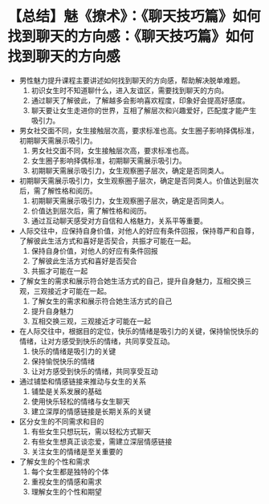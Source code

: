 # 【总结】魅《撩术》：《聊天技巧篇》如何找到聊天的方向感：《聊天技巧篇》如何找到聊天的方向感

-   男性魅力提升课程主要讲述如何找到聊天的方向感，帮助解决脱单难题。
    1.  初识女生时不知道聊什么，进入友谊区，需要找到聊天的方向。
    2.  通过聊天了解彼此，了解越多会影响喜欢程度，印象好会提高好感度。
    3.  聊天要让女生走进你的世界，互相了解层次和兴趣爱好，匹配度才能产生吸引力。
-   男女社交面不同，女生接触层次高，要求标准也高。女生圈子影响择偶标准，初期聊天需展示吸引力。
    1.  男女社交面不同，女生接触层次高，要求标准也高。
    2.  女生圈子影响择偶标准，初期聊天需展示吸引力。
    3.  初期聊天需展示吸引力，女生观察圈子层次，确定是否同类人。
-   初期聊天需展示吸引力，女生观察圈子层次，确定是否同类人。价值达到层次后，需了解性格和阅历。
    1.  初期聊天需展示吸引力，女生观察圈子层次，确定是否同类人。
    2.  价值达到层次后，需了解性格和阅历。
    3.  通过互动聊天感受对方自信和人格魅力，关系平等重要。
-   人际交往中，应保持自身价值，对他人的好应有条件回报，保持尊严和自尊，了解彼此生活方式和喜好是否契合，共振才可能在一起。
    1.  保持自身价值，对他人的好应有条件回报
    2.  了解彼此生活方式和喜好是否契合
    3.  共振才可能在一起
-   了解女生的需求和展示符合她生活方式的自己，提升自身魅力，互相交换三观，三观接近才可能在一起。
    1.  了解女生的需求和展示符合她生活方式的自己
    2.  提升自身魅力
    3.  互相交换三观，三观接近才可能在一起
-   在人际交往中，根据目的定位，快乐的情绪是吸引力的关键，保持愉悦快乐的情绪，让对方感受到快乐的情绪，共同享受互动。
    1.  快乐的情绪是吸引力的关键
    2.  保持愉悦快乐的情绪
    3.  让对方感受到快乐的情绪，共同享受互动
-   通过铺垫和情感链接来推动与女生的关系
    1.  铺垫是关系发展的基础
    2.  使用快乐轻松的情绪与女生聊天
    3.  建立深厚的情感链接是长期关系的关键
-   区分女生的不同需求和目的
    1.  有些女生只想玩玩，需以轻松方式聊天
    2.  有些女生想真正谈恋爱，需建立深层情感链接
    3.  关注女生的情绪是至关重要的
-   了解女生的个性和需求
    1.  每个女生都是独特的个体
    2.  重视女生的情感和需求
    3.  理解女生的个性和期望